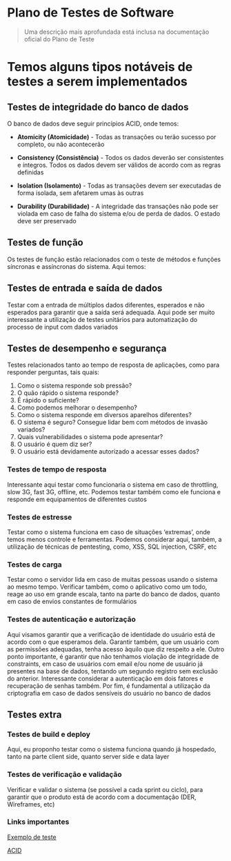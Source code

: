 # Plano de Testes de Software

> Uma descrição mais aprofundada está inclusa na documentação oficial do Plano de Teste

# Temos alguns tipos notáveis de testes a serem implementados

## Testes de integridade do banco de dados

O banco de dados deve seguir princípios ACID, onde temos:

- **Atomicity (Atomicidade)** - Todas as transações ou terão sucesso por completo, ou não acontecerão

- **Consistency (Consistência)** - Todos os dados deverão ser consistentes e íntegros. Todos os dados devem ser válidos de acordo com as regras definidas

- **Isolation (Isolamento)** - Todas as transações devem ser executadas de forma isolada, sem afetarem umas às outras

- **Durability (Durabilidade)** - A integridade das transações não pode ser violada em caso de falha do sistema e/ou de perda de dados. O estado deve ser preservado

## Testes de função

Os testes de função estão relacionados com o teste de métodos e funções síncronas e assíncronas do sistema. Aqui temos:

## Testes de entrada e saída de dados

Testar com a entrada de múltiplos dados diferentes, esperados e não esperados para garantir que a saída será adequada. Aqui pode ser muito interessante a utilização de testes unitários para automatização do processo de input com dados variados

## Testes de desempenho e segurança

Testes relacionados tanto ao tempo de resposta de aplicações, como para responder perguntas, tais quais:

1. Como o sistema responde sob pressão?
2. O quão rápido o sistema responde?
3. É rápido o suficiente?
4. Como podemos melhorar o desempenho?
5. Como o sistema responde em diversos aparelhos diferentes?
6. O sistema é seguro? Consegue lidar bem com métodos de invasão variados?
7. Quais vulnerabilidades o sistema pode apresentar?
8. O usuário é quem diz ser?
9. O usuário está devidamente autorizado a acessar esses dados?


### Testes de tempo de resposta

Interessante aqui testar como funcionaria o sistema em caso de throttling, slow 3G, fast 3G, offline, etc. Podemos testar também como ele funciona e responde em equipamentos de diferentes custos

### Testes de estresse

Testar como o sistema funciona em caso de situações ‘extremas’, onde temos menos controle e ferramentas. Podemos considerar aqui, também, a utilização de técnicas de pentesting, como, XSS, SQL injection, CSRF, etc

### Testes de carga

Testar como o servidor lida em caso de muitas pessoas usando o sistema ao mesmo tempo. Verificar também, como o aplicativo como um todo, reage ao uso em grande escala, tanto na parte do banco de dados, quanto em caso de envios constantes de formulários

### Testes de autenticação e autorização

Aqui visamos garantir que a verificação de identidade do usuário está de acordo com o que esperamos dela. Garantir também, que um usuário com as permissões adequadas, tenha acesso àquilo que diz respeito a ele. Outro ponto importante, é garantir que não tenhamos violação de integridade de constraints, em caso de usuários com email e/ou nome de usuário já presentes na base de dados, tentando um segundo registro sem exclusão do anterior. Interessante considerar a autenticação em dois fatores e recuperação de senhas também. Por fim, é fundamental a utilização da criptografia em caso de dados sensíveis do usuário no banco de dados

## Testes extra

### Testes de build e deploy

Aqui, eu proponho testar como o sistema funciona quando já hospedado, tanto na parte client side, quanto server side e data layer

### Testes de verificação e validação

 Verificar e validar o sistema (se possível a cada sprint ou ciclo), para garantir que o produto está de acordo com a documentação (DER, Wireframes, etc)

### Links importantes

[Exemplo de teste](https://www.cin.ufpe.br/~gta/rup-vc/extend.formal_resources/guidances/examples/resources/test_plan_v1.htm#_Toc449511158)

[ACID](https://database.guide/what-is-acid-in-databases/)